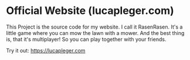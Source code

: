 # Official Website (lucapleger.com)

This Project is the source code for my website. I call it RasenRasen. It's a little game where you can mow the lawn with a mower. And the best thing is, that it's multiplayer! So you can play together with your friends.

Try it out: https://lucapleger.com
